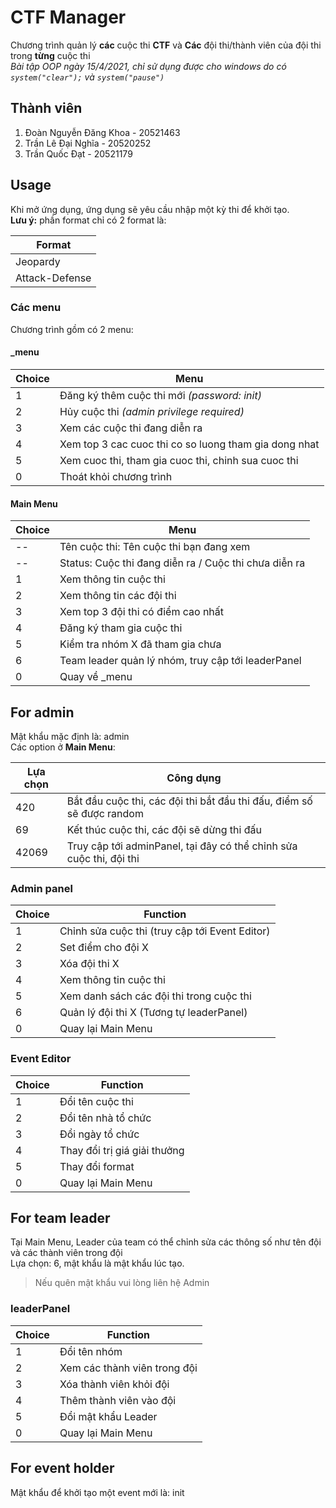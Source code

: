 # CTF Manager

Chương trình quản lý __các__ cuộc thi __CTF__ và __Các__ đội thi/thành viên của đội thi trong __từng__ cuộc thi  
_Bài tập OOP ngày 15/4/2021, chỉ sử dụng được cho windows do có `system("clear");` và `system("pause")`_
## Thành viên
1. Đoàn Nguyễn Đăng Khoa - 20521463
2. Trần Lê Đại Nghĩa - 20520252
3. Trần Quốc Đạt - 20521179

## Usage

Khi mở ứng dụng, ứng dụng sẽ yêu cầu nhập một kỳ thi để khởi tạo.  
__Lưu ý:__ phần format chỉ có 2 format là:  

| Format         |
| ---------------|
| Jeopardy       |
| Attack-Defense |

### Các menu

Chương trình gồm có 2 menu:

#### _menu

| Choice | Menu                                                  |
| ------ | ----------------------------------------------------- |
| 1      | Đăng ký thêm cuộc thi mới _(password: init)_          |
| 2      | Hủy cuộc thi _(admin privilege required)_             |
| 3      | Xem các cuộc thi đang diễn ra                         |
| 4      | Xem top 3 cac cuoc thi co so luong tham gia dong nhat |
| 5      | Xem cuoc thi, tham gia cuoc thi, chinh sua cuoc thi   |
| 0      | Thoát khỏi chương trình                               |

#### Main Menu

| Choice | Menu                                                  |
| ------ | ----------------------------------------------------- |
| --     | Tên cuộc thi: Tên cuộc thi bạn đang xem               |
| --     | Status: Cuộc thi đang diễn ra / Cuộc thi chưa diễn ra |
| 1      | Xem thông tin cuộc thi                                |
| 2      | Xem thông tin các đội thi                             |
| 3      | Xem top 3 đội thi có điểm cao nhất                    |
| 4      | Đăng ký tham gia cuộc thi                             |
| 5      | Kiểm tra nhóm X đã tham gia chưa                      |
| 6      | Team leader quản lý nhóm, truy cập tới leaderPanel    |
| 0      | Quay về _menu                                         |

## For admin

Mật khẩu mặc định là: admin  
Các option ở __Main Menu__:

| Lựa chọn | Công dụng |
| -------- | --------- |
| 420      | Bắt đầu cuộc thi, các đội thi bắt đầu thi đấu, điểm số sẽ được random|
| 69       | Kết thúc cuộc thi, các đội sẽ dừng thi đấu |
| 42069    | Truy cập tới adminPanel, tại đây có thể chỉnh sửa cuộc thi, đội thi |

### Admin panel

| Choice | Function                                              |
| ------ | ----------------------------------------------------- |
| 1      | Chỉnh sửa cuộc thi (truy cập tới Event Editor)        |
| 2      | Set điểm cho đội X                                    |
| 3      | Xóa đội thi X                                         |
| 4      | Xem thông tin cuộc thi                                |
| 5      | Xem danh sách các đội thi trong cuộc thi              |
| 6      | Quản lý đội thi X (Tương tự leaderPanel)              |
| 0      | Quay lại Main Menu                                    |

### Event Editor

| Choice | Function                                              |
| ------ | ----------------------------------------------------- |
| 1      | Đổi tên cuộc thi                                      |
| 2      | Đổi tên nhà tổ chức                                   |
| 3      | Đổi ngày tổ chức                                      |
| 4      | Thay đổi trị giá giải thưởng                          |
| 5      | Thay đổi format                                       |
| 0      | Quay lại Main Menu                                    |

## For team leader

Tại Main Menu, Leader của team có thể chỉnh sửa các thông số như tên đội và các thành viên trong đội  
Lựa chọn: 6, mật khẩu là mật khẩu lúc tạo.  
> Nếu quên mật khẩu vui lòng liên hệ Admin

### leaderPanel

| Choice | Function                                              |
| ------ | ----------------------------------------------------- |
| 1      | Đổi tên nhóm                                          |
| 2      | Xem các thành viên trong đội                          |
| 3      | Xóa thành viên khỏi đội                               |
| 4      | Thêm thành viên vào đội                               |
| 5      | Đổi mật khẩu Leader                                   |
| 0      | Quay lại Main Menu                                    |

## For event holder

Mật khẩu để khởi tạo một event mới là: init
